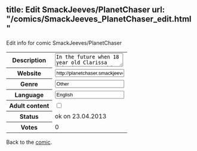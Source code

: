 title: Edit SmackJeeves/PlanetChaser
url: "/comics/SmackJeeves_PlanetChaser_edit.html"
---
Edit info for comic SmackJeeves/PlanetChaser

<form name="comic" action="http://gaepostmail.appengine.com/comic" name="post">
<table class="comicinfo">
<tr>
<th>Description</th><td><textarea name="description">In the future when 18 year old Clarissa inherits a spaceship and a robot, little did she expect the trouble that goes with it. Being orphaned, she begins to learn about her parents and an alien who rules over humankind.</textarea></td>
</tr>
<tr>
<th>Website</th><td><input type="text" name="url" value="http://planetchaser.smackjeeves.com/comics/"/></td>
</tr>
<tr>
<th>Genre</th><td><input type="text" name="genre" value="Other"/></td>
</tr>
<tr>
<th>Language</th><td><input type="text" name="language" value="English"/></td>
</tr>
<tr>
<th>Adult content</th><td><input type="checkbox" name="adult" value="adult" /></td>
</tr>
<tr>
<th>Status</th><td>ok on 23.04.2013</td>
</tr>
<tr>
<th>Votes</th><td>0</div></td>
</tr>
</table>
</form>

Back to the [comic](/comics/SmackJeeves_PlanetChaser.html).

